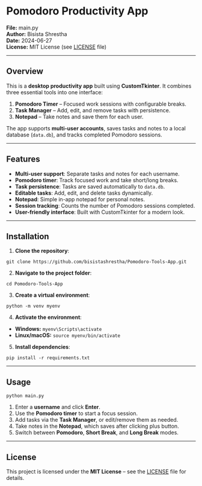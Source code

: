 # Pomodoro Productivity App

**File:** main.py  
**Author:** Bisista Shrestha  
**Date:** 2024-06-27  
**License:** MIT License (see [LICENSE](LICENSE) file)  

---

## Overview
This is a **desktop productivity app** built using **CustomTkinter**. It combines three essential tools into one interface:  

1. **Pomodoro Timer** – Focused work sessions with configurable breaks.  
2. **Task Manager** – Add, edit, and remove tasks with persistence.  
3. **Notepad** – Take notes and save them for each user.  

The app supports **multi-user accounts**, saves tasks and notes to a local database (`data.db`), and tracks completed Pomodoro sessions.  

---

## Features
- **Multi-user support**: Separate tasks and notes for each username.  
- **Pomodoro timer**: Track focused work and take short/long breaks.  
- **Task persistence**: Tasks are saved automatically to `data.db`.  
- **Editable tasks**: Add, edit, and delete tasks dynamically.  
- **Notepad**: Simple in-app notepad for personal notes.  
- **Session tracking**: Counts the number of Pomodoro sessions completed.  
- **User-friendly interface**: Built with CustomTkinter for a modern look.  

---

## Installation
1. **Clone the repository**:  
```
git clone https://github.com/bisistashrestha/Pomodoro-Tools-App.git
```

2. **Navigate to the project folder**:  
```
cd Pomodoro-Tools-App
```

3. **Create a virtual environment**:  
```
python -m venv myenv
```

4. **Activate the environment**:  
- **Windows:** `myenv\Scripts\activate`  
- **Linux/macOS:** `source myenv/bin/activate`

5. **Install dependencies**:  
```
pip install -r requirements.txt
```

---

## Usage
```
python main.py
```
1. Enter a **username** and click **Enter**.  
2. Use the **Pomodoro timer** to start a focus session.  
3. Add tasks via the **Task Manager**, or edit/remove them as needed.  
4. Take notes in the **Notepad**, which saves after clicking plus button.  
5. Switch between **Pomodoro**, **Short Break**, and **Long Break** modes.  

---

## License
This project is licensed under the **MIT License** – see the [LICENSE](LICENSE) file for details.

